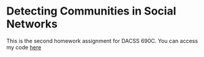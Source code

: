 # Detecting Communities in Social Networks
This is the second homework assignment for DACSS 690C. You can access my code [here](https://comp-soc-science-methods.github.io/HW2/)
